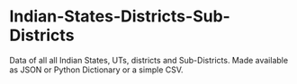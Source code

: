 # Indian-States-Districts-Sub-Districts
Data of all all Indian States, UTs, districts and Sub-Districts. Made available as JSON or Python Dictionary or a simple CSV.

